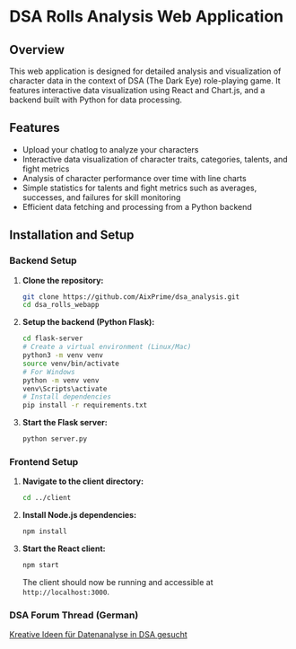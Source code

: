 # DSA Rolls Analysis Web Application

## Overview

This web application is designed for detailed analysis and visualization of character data in the context of DSA (The Dark Eye) role-playing game. It features interactive data visualization using React and Chart.js, and a backend built with Python for data processing.

## Features

- Upload your chatlog to analyze your characters
- Interactive data visualization of character traits, categories, talents, and fight metrics
- Analysis of character performance over time with line charts
- Simple statistics for talents and fight metrics such as averages, successes, and failures for skill monitoring
- Efficient data fetching and processing from a Python backend

## Installation and Setup

### Backend Setup

1. **Clone the repository:**
   ```bash
   git clone https://github.com/AixPrime/dsa_analysis.git
   cd dsa_rolls_webapp
   ```

2. **Setup the backend (Python Flask):**
   ```bash
   cd flask-server
   # Create a virtual environment (Linux/Mac)
   python3 -m venv venv 
   source venv/bin/activate
   # For Windows
   python -m venv venv
   venv\Scripts\activate
   # Install dependencies
   pip install -r requirements.txt
   ```

3. **Start the Flask server:**
   ```bash
   python server.py
   ```

### Frontend Setup

1. **Navigate to the client directory:**
   ```bash
   cd ../client
   ```

2. **Install Node.js dependencies:**
   ```bash
   npm install
   ```

3. **Start the React client:**
   ```bash
   npm start
   ```

   The client should now be running and accessible at `http://localhost:3000`.

### DSA Forum Thread (German)

[Kreative Ideen für Datenanalyse in DSA gesucht](https://dsaforum.de/viewtopic.php?p=2130810&sid=35430a31d27d49c3c592265d31acf1e0#p2130810)
